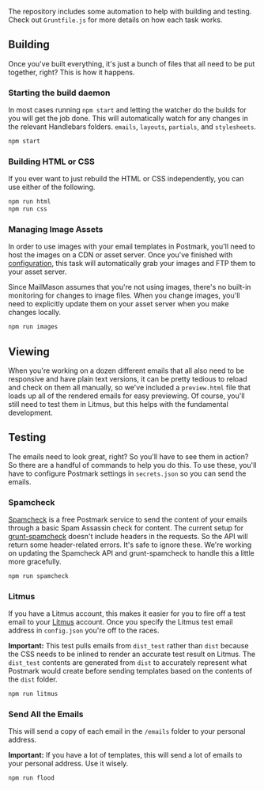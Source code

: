 The repository includes some automation to help with building and testing.  Check out `Gruntfile.js` for more details on how each task works.

## Building

Once you've built everything, it's just a bunch of files that all need to be put together, right? This is how it happens.

### Starting the build daemon

In most cases running `npm start` and letting the watcher do the builds for you will get the job done. This will automatically watch for any changes in the relevant Handlebars folders. `emails`, `layouts`, `partials`, and `stylesheets`.

```bash
npm start
```

### Building HTML or CSS

If you ever want to just rebuild the HTML or CSS independently, you can use either of the following.

```bash
npm run html
npm run css
```

### Managing Image Assets

In order to use images with your email templates in Postmark, you'll need to host the images on a CDN or asset server. Once you've finished with [configuration](https://github.com/wildbit/mailmason/wiki/Getting-Started#configuration), this task will automatically grab your images and FTP them to your asset server.

Since MailMason assumes that you're not using images, there's no built-in monitoring for changes to image files. When you change images, you'll need to explicitly update them on your asset server when you make changes locally. 

```bash
npm run images
```

## Viewing

When you're working on a dozen different emails that all also need to be responsive and have plain text versions, it can be pretty tedious to reload and check on them all manually, so we've included a `preview.html` file that loads up all of the rendered emails for easy previewing. Of course, you'll still need to test them in Litmus, but this helps with the fundamental development.



## Testing

The emails need to look great, right? So you'll have to see them in action? So there are a handful of commands to help you do this. To use these, you'll have to configure Postmark settings in `secrets.json` so you can send the emails.


### Spamcheck

[Spamcheck](http://spamcheck.postmarkapp.com) is a free Postmark service to send the content of your emails through a basic Spam Assassin check for content. The current setup for [grunt-spamcheck](https://github.com/derekrushforth/grunt-spamcheck) doesn't include headers in the requests. So the API will return some header-related errors. It's safe to ignore these. We're working on updating the Spamcheck API and grunt-spamcheck to handle this a little more gracefully.

```bash
npm run spamcheck
```

### Litmus

If you have a Litmus account, this makes it easier for you to fire off a test email to your [Litmus](https://litmus.com) account. Once you specify the Litmus test email address in `config.json` you're off to the races.

**Important:** This test pulls emails from `dist_test` rather than `dist` because the CSS needs to be inlined to render an accurate test result on Litmus. The `dist_test` contents are generated from `dist` to accurately represent what Postmark would create before sending templates based on the contents of the `dist` folder.

```bash
npm run litmus
```

### Send All the Emails

This will send a copy of each email in the `/emails` folder to your personal address. 

**Important:** If you have a lot of templates, this will send a lot of emails to your personal address. Use it wisely.

```bash
npm run flood
```
